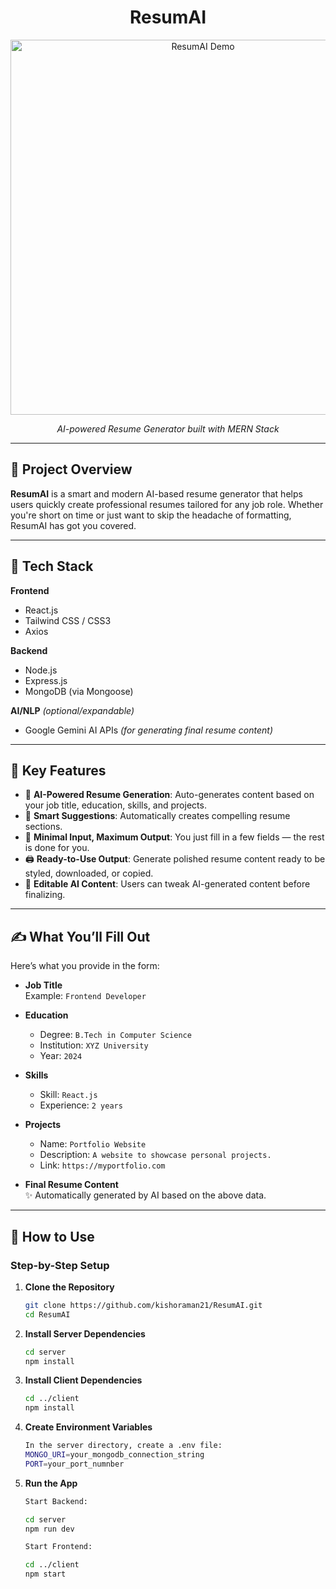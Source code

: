 <div align="center">

  <h1><strong>ResumAI</strong></h1>

  <img src="https://github.com/kishoraman21/ResumAI/blob/32a75f579a80361c24cb1ebea9d7541fda69c088/Screenshot%202025-08-28%20015240.png" alt="ResumAI Demo" width="600"/>

  <p><em>AI-powered Resume Generator built with MERN Stack</em></p>

</div>

---

## 🚀 Project Overview

**ResumAI** is a smart and modern AI-based resume generator that helps users quickly create professional resumes tailored for any job role. Whether you're short on time or just want to skip the headache of formatting, ResumAI has got you covered.

---

## 🔧 Tech Stack

**Frontend**  
- React.js  
- Tailwind CSS / CSS3  
- Axios  

**Backend**  
- Node.js  
- Express.js  
- MongoDB (via Mongoose)  

**AI/NLP** *(optional/expandable)*  
- Google Gemini AI APIs *(for generating final resume content)*

---

## 🎯 Key Features

- 🚀 **AI-Powered Resume Generation**: Auto-generates content based on your job title, education, skills, and projects.
- 🧠 **Smart Suggestions**: Automatically creates compelling resume sections.
- 📄 **Minimal Input, Maximum Output**: You just fill in a few fields — the rest is done for you.
- 🖨️ **Ready-to-Use Output**: Generate polished resume content ready to be styled, downloaded, or copied.
- 🔄 **Editable AI Content**: Users can tweak AI-generated content before finalizing.

---

## ✍️ What You’ll Fill Out

Here’s what you provide in the form:

- **Job Title**  
  Example: `Frontend Developer`

- **Education**  
  - Degree: `B.Tech in Computer Science`  
  - Institution: `XYZ University`  
  - Year: `2024`

- **Skills**  
  - Skill: `React.js`  
  - Experience: `2 years`

- **Projects**  
  - Name: `Portfolio Website`  
  - Description: `A website to showcase personal projects.`  
  - Link: `https://myportfolio.com`

- **Final Resume Content**  
  ✨ Automatically generated by AI based on the above data.

---

## 🧭 How to Use

### Step-by-Step Setup

1. **Clone the Repository**
   ```bash
   git clone https://github.com/kishoraman21/ResumAI.git
   cd ResumAI

2. **Install Server Dependencies**
   ```bash
   cd server
   npm install
3. **Install Client Dependencies**
   ```bash
   cd ../client
   npm install
4. **Create Environment Variables**
   ```bash
   In the server directory, create a .env file:
   MONGO_URI=your_mongodb_connection_string
   PORT=your_port_numnber
5. **Run the App**
   ```bash
   Start Backend:
   
   cd server
   npm run dev
   
   Start Frontend:
   
   cd ../client
   npm start



